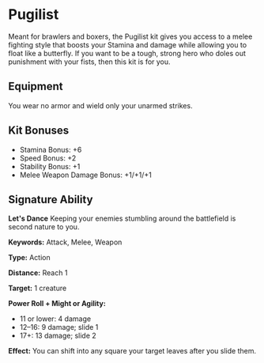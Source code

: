 # Pugilist

Meant for brawlers and boxers, the Pugilist kit gives you access to a melee fighting style that boosts your Stamina and damage while allowing you to float like a butterfly. If you want to be a tough, strong hero who doles out punishment with your fists, then this kit is for you.

## Equipment

You wear no armor and wield only your unarmed strikes.

## Kit Bonuses

-   Stamina Bonus: +6
-   Speed Bonus: +2
-   Stability Bonus: +1
-   Melee Weapon Damage Bonus: +1/+1/+1

## Signature Ability

**Let's Dance** Keeping your enemies stumbling around the battlefield is second nature to you.

**Keywords:** Attack, Melee, Weapon

**Type:** Action

**Distance:** Reach 1

**Target:** 1 creature

**Power Roll + Might or Agility:**

-   11 or lower: 4 damage
-   12–16: 9 damage; slide 1
-   17+: 13 damage; slide 2

**Effect:** You can shift into any square your target leaves after you slide them.
